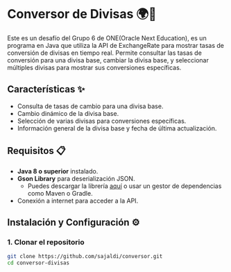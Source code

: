 # Conversor de Divisas 🌍💱
Este es un desafío del Grupo 6 de ONE(Oracle Next Education), es un programa en Java que utiliza la API de ExchangeRate para mostrar tasas de conversión de divisas en tiempo real. Permite consultar las tasas de conversión para una divisa base, cambiar la divisa base, y seleccionar múltiples divisas para mostrar sus conversiones específicas.

## Características ✨
- Consulta de tasas de cambio para una divisa base.
- Cambio dinámico de la divisa base.
- Selección de varias divisas para conversiones específicas.
- Información general de la divisa base y fecha de última actualización.


## Requisitos 📋
- **Java 8 o superior** instalado.
- **Gson Library** para deserialización JSON.
  - Puedes descargar la librería [aquí](https://github.com/google/gson) o usar un gestor de dependencias como Maven o Gradle.
- Conexión a internet para acceder a la API.

## Instalación y Configuración ⚙️
### 1. Clonar el repositorio
```bash
git clone https://github.com/sajaldi/conversor.git
cd conversor-divisas

